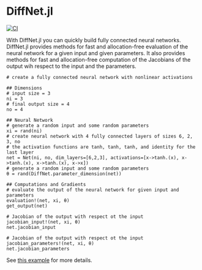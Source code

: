 # DiffNet.jl

[![CI](https://github.com/simon-lc/DiffNet.jl/actions/workflows/CI.yml/badge.svg)](https://github.com/simon-lc/DiffNet.jl/actions/workflows/CI.yml)

With DiffNet.jl you can quickly build fully connected neural networks. 
DiffNet.jl provides methods for fast and allocation-free evaluation of the neural network for a given input and given parameters. 
It also provides methods for fast and allocation-free computation of the Jacobians of the output wih respect to the input and the parameters. 

```
# create a fully connected neural network with nonlinear activations

## Dimensions
# input size = 3
ni = 3
# final output size = 4
no = 4

## Neural Network
# generate a random input and some random parameters
xi = rand(ni)
# create neural network with 4 fully connected layers of sizes 6, 2, 3, no
# the activation functions are tanh, tanh, tanh, and identity for the last layer
net = Net(ni, no, dim_layers=[6,2,3], activations=[x->tanh.(x), x->tanh.(x), x->tanh.(x), x->x])
# generate a random input and some random parameters
θ = rand(DiffNet.parameter_dimension(net))

## Computations and Gradients
# evaluate the output of the neural network for given input and parameters
evaluation!(net, xi, θ)
get_output(net)

# Jacobian of the output with respect ot the input
jacobian_input!(net, xi, θ)
net.jacobian_input

# Jacobian of the output with respect ot the input
jacobian_parameters!(net, xi, θ)
net.jacobian_parameters

```


See [this example](../main/examples/net.jl) for more details.
